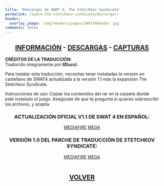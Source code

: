 ```yaml
---
title: 'Descargas de SWAT 4: The Stetchkov Syndicate'
permalink: /swat4-the-stetchkov-syndicate/descargar/
header:
  overlay_image: /img/headers/pages/SWAT4XHeader.jpg
comments: false
---
```

<h2 style="text-align: center;"><strong><a href="/swat4-the-stetchkov-syndicate/informacion/">INFORMACIÓN</a> - <a href="/swat4-the-stetchkov-syndicate/descargar/">DESCARGAS</a> - <a href="/swat4-the-stetchkov-syndicate/capturas/">CAPTURAS</a></strong></h2>

**CRÉDITOS DE LA TRADUCCIÓN:**  
Traducido íntegramente por **IlDucci**.

Para instalar esta traducción, necesitas tener instaladas la versión en castellano de SWAT4 
actualizada a la versión 1.1 más la expansión The Stetchkov Syndicate.

Instrucciones de uso: Copiar los contenidos del rar en la carpeta donde esté instalado 
el juego. Asegúrate de que te pregunta si quieres sobrescribir los archivos, y acepta.

<h3 style="text-align: center;">ACTUALIZACIÓN OFICIAL V1.1 DE SWAT 4 EN ESPAÑOL:</h3>

<center>
<a href="http://www.mediafire.com/download/zm1i1ly4iwuu58o/swat4_update_es_10_11.exe" class="btn btn--primary btn--x-large" target="_blank">MEDIAFIRE</a> <a href="https://mega.nz/#!EMdwFT5T!IcWczmrQBTtmP0rweuZxdXXB3UgMKslnAqBy5ltnQMI" class="btn btn--primary btn--x-large" target="_blank">MEGA</a>
</center>

<h3 style="text-align: center;">VERSIÓN 1.0 DEL PARCHE DE TRADUCCIÓN DE STETCHKOV SYNDICATE:</h3>

<center>
<a href="http://www.mediafire.com/file/co7m9jbok2k53g4/SWAT4XTraduEspanolV22.7z/file" class="btn btn--primary btn--x-large" target="_blank">MEDIAFIRE</a> <a href="https://mega.nz/#!wFcRjASI!1nmc00I2yQmC7jDJT--Pa6OsaNC4RipwfjNcPe9L9vU" class="btn btn--primary btn--x-large" target="_blank">MEGA</a>
</center><br>

<h2 style="text-align: center;"><strong><a href="/swat4-the-stetchkov-syndicate/">VOLVER</a></strong></h2>


